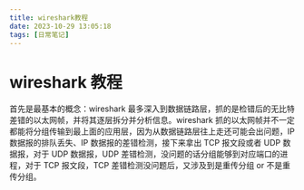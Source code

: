 ```yaml
---
title: wireshark教程
date: 2023-10-29 13:05:18
tags: [日常笔记]
---
```


# wireshark 教程

首先是最基本的概念：wireshark 最多深入到数据链路层，抓的是检错后的无比特差错的以太网帧，并将其逐层拆分并分析信息。wireshark 抓的以太网帧并不一定都能将分组传输到最上面的应用层，因为从数据链路层往上走还可能会出问题，IP 数据报的排队丢失、IP 数据报的差错检测，接下来拿出 TCP 报文段或者 UDP 数据报，对于 UDP 数据报，UDP 差错检测，没问题的话分组能够到对应端口的进程，对于 TCP 报文段，TCP 差错检测没问题后，又涉及到是重传分组 or 不是重传分组。
